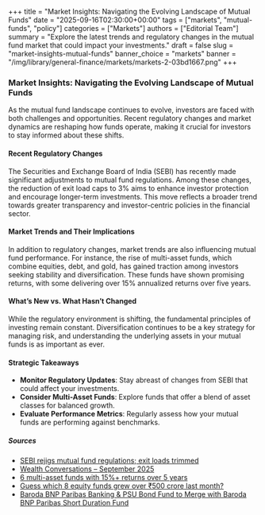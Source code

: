 +++
title = "Market Insights: Navigating the Evolving Landscape of Mutual Funds"
date = "2025-09-16T02:30:00+00:00"
tags = ["markets", "mutual-funds", "policy"]
categories = ["Markets"]
authors = ["Editorial Team"]
summary = "Explore the latest trends and regulatory changes in the mutual fund market that could impact your investments."
draft = false
slug = "market-insights-mutual-funds"
banner_choice = "markets"
banner = "/img/library/general-finance/markets/markets-2-03bd1667.png"
+++

### Market Insights: Navigating the Evolving Landscape of Mutual Funds

As the mutual fund landscape continues to evolve, investors are faced with both challenges and opportunities. Recent regulatory changes and market dynamics are reshaping how funds operate, making it crucial for investors to stay informed about these shifts.

#### Recent Regulatory Changes

The Securities and Exchange Board of India (SEBI) has recently made significant adjustments to mutual fund regulations. Among these changes, the reduction of exit load caps to 3% aims to enhance investor protection and encourage longer-term investments. This move reflects a broader trend towards greater transparency and investor-centric policies in the financial sector.

#### Market Trends and Their Implications

In addition to regulatory changes, market trends are also influencing mutual fund performance. For instance, the rise of multi-asset funds, which combine equities, debt, and gold, has gained traction among investors seeking stability and diversification. These funds have shown promising returns, with some delivering over 15% annualized returns over five years.

#### What’s New vs. What Hasn’t Changed

While the regulatory environment is shifting, the fundamental principles of investing remain constant. Diversification continues to be a key strategy for managing risk, and understanding the underlying assets in your mutual funds is as important as ever. 

#### Strategic Takeaways

- **Monitor Regulatory Updates**: Stay abreast of changes from SEBI that could affect your investments.
- **Consider Multi-Asset Funds**: Explore funds that offer a blend of asset classes for balanced growth.
- **Evaluate Performance Metrics**: Regularly assess how your mutual funds are performing against benchmarks.

##### Sources
- [SEBI rejigs mutual fund regulations; exit loads trimmed](https://www.valueresearchonline.com/stories/226237/sebi-rejigs-mutual-fund-regulations-exit-loads-trimmed/)
- [Wealth Conversations – September 2025](https://fundsindia.com/blog/monthly-market-insight/wealth-conversations-september-2025/32979)
- [6 multi-asset funds with 15%+ returns over 5 years](https://www.valueresearchonline.com/stories/226249/6-multi-asset-allocation-funds-15-per-cent-plus-returns-5-years/)
- [Guess which 8 equity funds grew over ₹500 crore last month?](https://www.valueresearchonline.com/stories/226250/guess-8-equity-funds-grew-over-500-crore-last-month/)
- [Baroda BNP Paribas Banking & PSU Bond Fund to Merge with Baroda BNP Paribas Short Duration Fund](https://www.valueresearchonline.com/stories/226247/baroda-bnp-paribas-banking-psu-bond-fund-to-merge-with-baroda-bnp-paribas-short-duration-fund/)